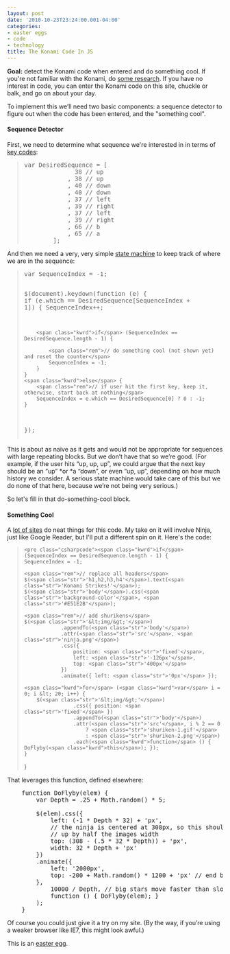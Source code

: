 ```yaml
---
layout: post
date: '2010-10-23T23:24:00.001-04:00'
categories:
- easter eggs
- code
- technology
title: The Konami Code In JS
---
```



**Goal:** detect the Konami code when entered and do something cool. If you're not familiar with the Konami, do [some research](http://en.wikipedia.org/wiki/Konami_Code). If you have no interest in code, you can enter the Konami code on this site, chuckle or balk, and go on about your day.

To implement this we’ll need two basic components: a sequence detector to figure out when the code has been entered, and the &quot;something cool&quot;.  <h4>Sequence Detector</h4>

First, we need to determine what sequence we're interested in in terms of [key codes](http://www.quirksmode.org/js/keys.html):
<blockquote>   <pre class="csharpcode"><span class="kwrd">var</span> DesiredSequence = [
              38 <span class="rem">// up</span>
            , 38 <span class="rem">// up</span>
            , 40 <span class="rem">// down</span>
            , 40 <span class="rem">// down</span>
            , 37 <span class="rem">// left</span>
            , 39 <span class="rem">// right</span>
            , 37 <span class="rem">// left</span>
            , 39 <span class="rem">// right</span>
            , 66 <span class="rem">// b</span>
            , 65 <span class="rem">// a</span>
        ];</pre>
</blockquote>


And then we need a very, very simple [state machine](http://en.wikipedia.org/wiki/Finite-state_machine) to keep track of where we are in the sequence:

<blockquote>
  <pre class="csharpcode"><span class="kwrd">var</span> SequenceIndex = -1;

$(document).keydown(<span class="kwrd">function</span> (e) {
    <span class="kwrd">if</span> (e.which == DesiredSequence[SequenceIndex + 1]) {
        SequenceIndex++;

        <span class="kwrd">if</span> (SequenceIndex == DesiredSequence.length - 1) {

            <span class="rem">// do something cool (not shown yet) and reset the counter</span>
            SequenceIndex = -1;
        }
    }
    <span class="kwrd">else</span> {
        <span class="rem">// if user hit the first key, keep it, otherwise, start back at nothing</span>
        SequenceIndex = e.which == DesiredSequence[0] ? 0 : -1;
    }
});</pre>
</blockquote>


This is about as naïve as it gets and would not be appropriate for sequences with large repeating blocks. But we don’t have that so we’re good. (For example, if the user hits “up, up, up”, we could argue that the next key should be an “up” *or *a “down”, or even “up, up”, depending on how much history we consider. A serious state machine would take care of this but we do none of that here, because we’re not being very serious.)


So let's fill in that do-something-cool block.

<h4>Something Cool</h4>


A [lot of sites](http://konamicodesites.com/) do neat things for this code. My take on it will involve Ninja, just like Google Reader, but I'll put a different spin on it. Here's the code:

<blockquote>



    <pre class="csharpcode"><span class="kwrd">if</span> (SequenceIndex == DesiredSequence.length - 1) {
    SequenceIndex = -1;
            
    <span class="rem">// replace all headers</span>
    $(<span class="str">'h1,h2,h3,h4'</span>).text(<span class="str">'Konami Strikes!'</span>);
    $(<span class="str">'body'</span>).css(<span class="str">'background-color'</span>, <span class="str">'#E51E2B'</span>);

    <span class="rem">// add shurikens</span>
    $(<span class="str">'&lt;img/&gt;'</span>)
                .appendTo(<span class="str">'body'</span>)
                .attr(<span class="str">'src'</span>, <span class="str">'ninja.png'</span>)
                .css({
                    position: <span class="str">'fixed'</span>,
                    left: <span class="str">'-126px'</span>,
                    top: <span class="str">'400px'</span>
                })
                .animate({ left: <span class="str">'0px'</span> });

    <span class="kwrd">for</span> (<span class="kwrd">var</span> i = 0; i &lt; 20; i++) {
        $(<span class="str">'&lt;img/&gt;'</span>)
                    .css({ position: <span class="str">'fixed'</span> })
                    .appendTo(<span class="str">'body'</span>)
                    .attr(<span class="str">'src'</span>, i % 2 == 0 
                        ? <span class="str">'shuriken-1.gif'</span> 
                        : <span class="str">'shuriken-2.png'</span>)
                    .each(<span class="kwrd">function</span> () { DoFlyby(<span class="kwrd">this</span>); });
    }
}</pre>
  
</blockquote>


That leverages this function, defined elsewhere:

<pre class="csharpcode">    <span class="kwrd">function</span> DoFlyby(elem) {
        <span class="kwrd">var</span> Depth = .25 + Math.random() * 5;

        $(elem).css({
            left: (-1 * Depth * 32) + <span class="str">'px'</span>,
            <span class="rem">// the ninja is centered at 308px, so this should be offset </span>
            <span class="rem">// up by half the images width</span>
            top: (308 - (.5 * 32 * Depth)) + <span class="str">'px'</span>,
            width: 32 * Depth + <span class="str">'px'</span>
        })
        .animate({
            left: <span class="str">'2000px'</span>,
            top: -200 + Math.random() * 1200 + <span class="str">'px'</span> <span class="rem">// end b/t [10,90]% of the screen</span>
        },
            10000 / Depth, <span class="rem">// big stars move faster than slow stars</span>
            <span class="kwrd">function</span> () { DoFlyby(elem); }
        );
    }</pre>


Of course you could just give it a try on my site. (By the way, if you’re using a weaker browser like IE7, this might look awful.)


This is an [easter egg](http://en.wikipedia.org/wiki/Easter_egg_(media)#Software-based).
